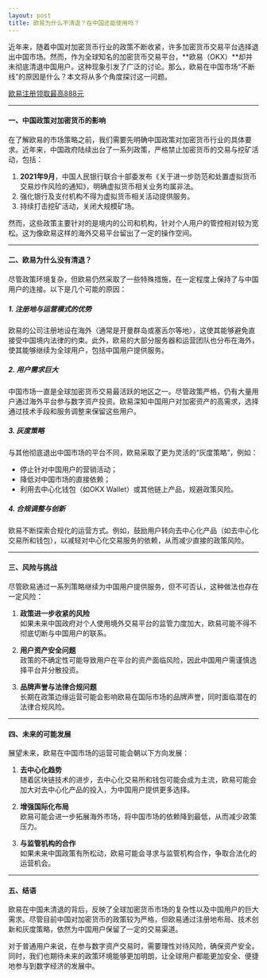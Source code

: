 ```yaml
---
layout: post
title: 欧易为什么不清退？在中国还能使用吗？
---
```

近年来，随着中国对加密货币行业的政策不断收紧，许多加密货币交易平台选择退出中国市场。然而，作为全球知名的加密货币交易平台，**欧易（OKX）**却并未彻底清退中国用户。这种现象引发了广泛的讨论。那么，欧易在中国市场“不断线”的原因是什么？本文将从多个角度探讨这一问题。

<a class="register-button" href="#">欧易注册领取最高888元</a>

---

#### 一、中国政策对加密货币的影响

在了解欧易的市场策略之前，我们需要先明确中国政策对加密货币行业的具体要求。近年来，中国政府陆续出台了一系列政策，严格禁止加密货币的交易与挖矿活动，包括：

1. **2021年9月**，中国人民银行联合十部委发布《关于进一步防范和处置虚拟货币交易炒作风险的通知》，明确虚拟货币相关业务均属非法。
2. 强化银行及支付机构不得为虚拟货币相关活动提供服务。
3. 持续打击挖矿活动，关闭大规模矿场。

然而，这些政策主要针对的是境内的公司和机构，针对个人用户的管控相对较为宽松。这为像欧易这样的海外交易平台留出了一定的操作空间。

---

#### 二、欧易为什么没有清退？

尽管政策环境复杂，但欧易仍然采取了一些特殊措施，在一定程度上保持了与中国用户的连接。以下是几个可能的原因：

##### 1. **注册地与运营模式的优势**
欧易的公司注册地设在海外（通常是开曼群岛或塞舌尔等地），这使其能够避免直接受中国境内法律的约束。此外，欧易的大部分服务器和运营团队也分布在海外，使其能够继续为全球用户，包括中国用户提供服务。

##### 2. **用户需求巨大**
中国市场一直是全球加密货币交易最活跃的地区之一。尽管政策严格，仍有大量用户通过海外平台参与数字资产投资。欧易深知中国用户对加密资产的高需求，选择通过技术手段和服务调整来保留这些用户。

##### 3. **灰度策略**
与其他彻底退出中国市场的平台不同，欧易采取了更为灵活的“灰度策略”，例如：
- 停止针对中国用户的营销活动；
- 降低对中国市场的直接依赖；
- 利用去中心化钱包（如OKX Wallet）或其他链上产品，规避政策风险。

##### 4. **合规调整与创新**
欧易不断探索合规化的运营方式。例如，鼓励用户转向去中心化产品（如去中心化交易所和钱包），以减轻对中心化交易服务的依赖，从而减少直接的政策风险。

---

#### 三、风险与挑战

尽管欧易通过一系列策略继续为中国用户提供服务，但不可否认，这种做法也存在一定风险：

1. **政策进一步收紧的风险**  
   如果未来中国政府对个人使用境外交易平台的监管力度加大，欧易可能不得不彻底切断与中国用户的联系。

2. **用户资产安全问题**  
   政策的不确定性可能导致用户在平台的资产面临风险，因此中国用户需谨慎选择平台并分散投资。

3. **品牌声誉与法律合规问题**  
   长期在政策边缘运营可能会影响欧易在国际市场的品牌声誉，同时面临潜在的法律合规风险。

---

#### 四、未来的可能发展

展望未来，欧易在中国市场的运营可能会朝以下方向发展：

1. **去中心化趋势**  
   随着区块链技术的进步，去中心化交易所和钱包可能会成为主流，欧易可能会加大对去中心化产品的投入，为中国用户提供更多选择。

2. **增强国际化布局**  
   欧易可能会进一步拓展海外市场，将中国市场的依赖降到最低，从而减少政策压力。

3. **与监管机构的合作**  
   如果未来中国政策有所松动，欧易可能会寻求与监管机构合作，争取合法化的运营机会。

---

#### 五、结语

欧易在中国未清退的背后，反映了全球加密货币市场的复杂性以及中国用户的巨大需求。尽管目前中国对加密货币的政策较为严格，但欧易通过注册地布局、技术创新和灰度策略，依然为中国用户保留了一定的交易渠道。

对于普通用户来说，在参与数字资产交易时，需要理性对待风险，确保资产安全。同时，我们也期待未来的政策环境能够更加明朗，让全球用户都能更加安全、便捷地参与到数字经济的发展中。